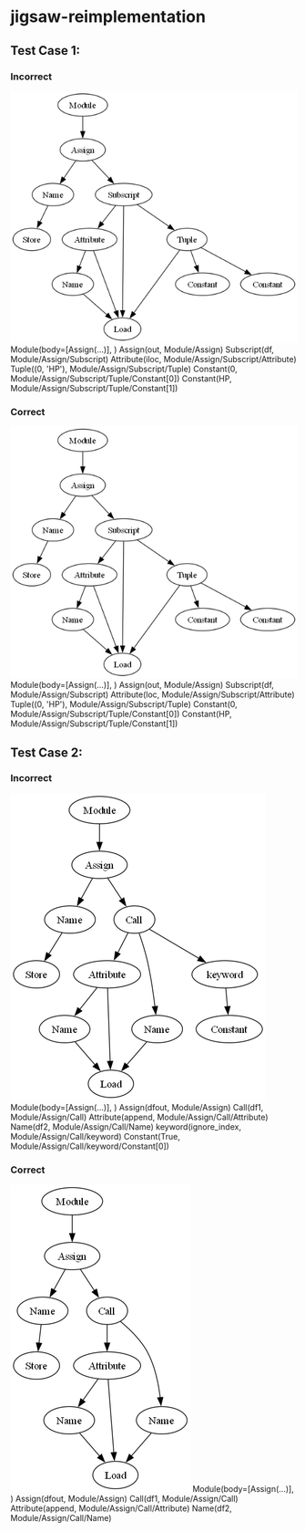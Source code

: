# jigsaw-reimplementation

## Test Case 1:
### Incorrect
![1_incorrect](https://github.com/bakhbyergyen7/jigsaw-reimplementation/blob/main/test_cases/1_incorrect.png)
    Module(body=[Assign(...)], )
    Assign(out, Module/Assign)
    Subscript(df, Module/Assign/Subscript)
    Attribute(iloc, Module/Assign/Subscript/Attribute)
    Tuple((0, 'HP'), Module/Assign/Subscript/Tuple)
    Constant(0, Module/Assign/Subscript/Tuple/Constant[0])
    Constant(HP, Module/Assign/Subscript/Tuple/Constant[1])
### Correct
![1_correct](https://github.com/bakhbyergyen7/jigsaw-reimplementation/blob/main/test_cases/1_correct.png)
    Module(body=[Assign(...)], )
    Assign(out, Module/Assign)
    Subscript(df, Module/Assign/Subscript)
    Attribute(loc, Module/Assign/Subscript/Attribute)
    Tuple((0, 'HP'), Module/Assign/Subscript/Tuple)
    Constant(0, Module/Assign/Subscript/Tuple/Constant[0])
    Constant(HP, Module/Assign/Subscript/Tuple/Constant[1])

## Test Case 2:
### Incorrect
![2_incorrect](https://github.com/bakhbyergyen7/jigsaw-reimplementation/blob/main/test_cases/2_incorrect.png)
    Module(body=[Assign(...)], )
    Assign(dfout, Module/Assign)
    Call(df1, Module/Assign/Call)
    Attribute(append, Module/Assign/Call/Attribute)
    Name(df2, Module/Assign/Call/Name)
    keyword(ignore_index, Module/Assign/Call/keyword)
    Constant(True, Module/Assign/Call/keyword/Constant[0])
### Correct
![2_correct](https://github.com/bakhbyergyen7/jigsaw-reimplementation/blob/main/test_cases/2_correct.png)
    Module(body=[Assign(...)], )
    Assign(dfout, Module/Assign)
    Call(df1, Module/Assign/Call)
    Attribute(append, Module/Assign/Call/Attribute)
    Name(df2, Module/Assign/Call/Name)
